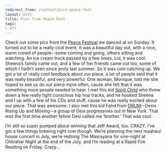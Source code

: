 ```yaml
---
redirect_from: /content/pics-peace-fest
layout: post
title: Pics from Peace Fest
tags:
- art
---
```

Check out some pics from the [Peace Festival](http://ollinimagination.blogspot.com/2006/03/dance-for-peace-festival-06_23.html) we danced at on Sunday. It turned out to be a really cool event. It was a beautiful day out, with a nice, warm crowd of people--some coming and going, others sitting and watching. An ice cream truck passed by a few times. Lol, it was cool. Sheena’s family came out, and a few of her friends came out too, some of which I hadn’t seen since proly last summer. So it was cool catching up. We got a lot of really cool feedback about our piece, a lot of people said that it was really beautiful, and very powerful. One woman, Monique, told me she hoped to see us do our piece more often, cause she felt that it was something more people needed to hear. I met this kid [Spirit Child](http://www.xspiritmental.com/) who threw down a few really tight conscious hip hop tracks, and he hooked Sheena and I up with a few of his CDs and stuff, cause he was really excited about our piece. That was awesome. I also met this kid Fahd from [DRUM](http://www.drumnyc.org/)--Desis Rising Up and Moving--a group of Desi progressives out in New York. That was the first time another fellow Desi called me ‘brother.’ That was cool.

I’m still so super pumped about winning that Jeff Award, too. CRAZY. I’ve got a few things brewing right now though. We’re planning the next maahaul house concert in July, we’re redoing The Masrayana for one-night at Chitrahar Night at the end of the July, and I’m reading at a Rapid Fire Reading on Friday. Crazy...

